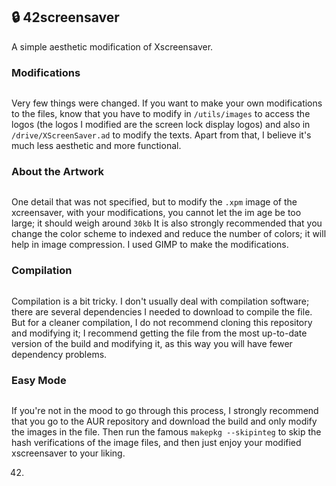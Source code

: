 ## 🔒 42screensaver
 A simple aesthetic modification of Xscreensaver.

### Modifications
<img src="https://user-images.githubusercontent.com/73097560/115834477-dbab4500-a447-11eb-908a-139a6edaec5c.gif" alt="">

  Very few things were changed. If you want to make your own modifications to the files, know that you have to modify in ```/utils/images``` to access the logos (the logos I modified are the screen lock display logos) and also in ```/drive/XScreenSaver.ad``` to modify the texts. Apart from that, I believe it's much less aesthetic and more functional.

### About the Artwork
<img src="https://user-images.githubusercontent.com/73097560/115834477-dbab4500-a447-11eb-908a-139a6edaec5c.gif" alt="">

  One detail that was not specified, but to modify the ```.xpm``` image of the xcreensaver, with your modifications, you cannot let the im
age be too large; it should weigh around ```30kb``` It is also strongly recommended that you change the color scheme to indexed and reduce the number of colors; it will help in image compression. I used GIMP to make the modifications.

### Compilation
<img src="https://user-images.githubusercontent.com/73097560/115834477-dbab4500-a447-11eb-908a-139a6edaec5c.gif" alt="">

  Compilation is a bit tricky. I don't usually deal with compilation software; there are several dependencies I needed to download to compile the file. But for a cleaner compilation, I do not recommend cloning this repository and modifying it; I recommend getting the file from the most up-to-date version of the build and modifying it, as this way you will have fewer dependency problems.

### Easy Mode
<img src="https://user-images.githubusercontent.com/73097560/115834477-dbab4500-a447-11eb-908a-139a6edaec5c.gif" alt="">

  If you're not in the mood to go through this process, I strongly recommend that you go to the AUR repository and download the build and only modify the images in the file. Then run the famous ```makepkg --skipinteg``` to skip the hash verifications of the image files, and then just enjoy your modified xscreensaver to your liking.

42.
